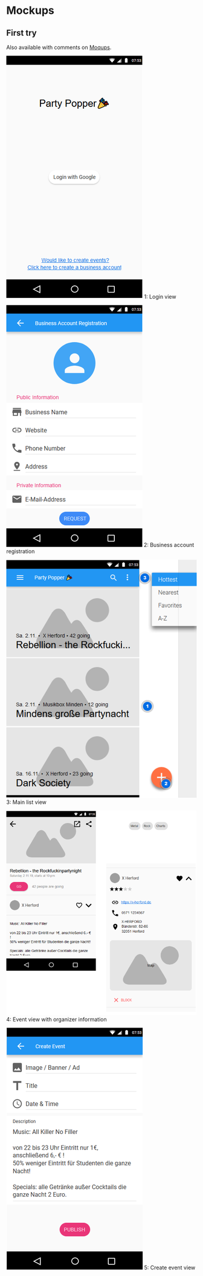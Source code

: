# Mockups

## First try

Also available with comments on [Moqups](https://app.moqups.com/gkFDPHxUX2/view/page/ae4e402f7).

![Screenshot_1](Screenshot_1.png)
1: Login view



![Screenshot_1](Screenshot_2.png)
2: Business account registration



![Screenshot_1](Screenshot_3.png)
3: Main list view



![Screenshot_1](Screenshot_4.png)
4: Event view with organizer information



![Screenshot_1](Screenshot_5.png)
5: Create event view